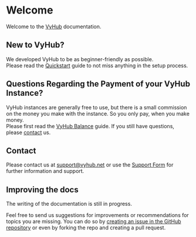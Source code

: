 # Welcome

Welcome to the [VyHub](https://vyhub.net) documentation.

## New to VyHub?

We developed VyHub to be as beginner-friendly as possible.  
Please read the [Quickstart](quickstart.md) guide to not miss anything in the setup process.

## Questions Regarding the Payment of your VyHub Instance?

VyHub instances are generally free to use, but there is a small commission on the money you make with the instance. So you only pay, when you make money.  
Please first read the [VyHub Balance](central/account.md) guide. If you still have questions, please [contact](https://vyhub.net/support)  us.

## Contact

Please contact us at <support@vyhub.net> or use the [Support Form](https://app.vyhub.net/support) for further information and support.

## Improving the docs

The writing of the documentation is still in progress.

Feel free to send us suggestions for improvements or recommendations for topics you are missing.
You can do so by [creating an issue in the GitHub repository](https://github.com/matbyte-com/vyhub-documentation/issues) or even by forking the repo and creating a pull request.

